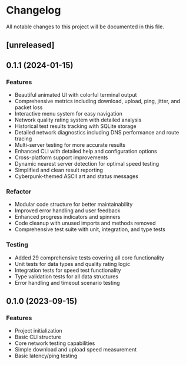 # Changelog

All notable changes to this project will be documented in this file.

## [unreleased]

## 0.1.1 (2024-01-15)

### Features
- Beautiful animated UI with colorful terminal output
- Comprehensive metrics including download, upload, ping, jitter, and packet loss
- Interactive menu system for easy navigation
- Network quality rating system with detailed analysis
- Historical test results tracking with SQLite storage
- Detailed network diagnostics including DNS performance and route tracing
- Multi-server testing for more accurate results
- Enhanced CLI with detailed help and configuration options
- Cross-platform support improvements
- Dynamic nearest server detection for optimal speed testing
- Simplified and clean result reporting
- Cyberpunk-themed ASCII art and status messages

### Refactor
- Modular code structure for better maintainability
- Improved error handling and user feedback
- Enhanced progress indicators and spinners
- Code cleanup with unused imports and methods removed
- Comprehensive test suite with unit, integration, and type tests

### Testing
- Added 29 comprehensive tests covering all core functionality
- Unit tests for data types and quality rating logic
- Integration tests for speed test functionality
- Type validation tests for all data structures
- Error handling and timeout scenario testing

## 0.1.0 (2023-09-15)

### Features
- Project initialization
- Basic CLI structure
- Core network testing capabilities
- Simple download and upload speed measurement
- Basic latency/ping testing